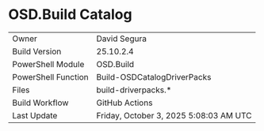 ﻿# OSD.Build Catalog

| | |
|-|-|
| Owner | David Segura |
| Build Version | 25.10.2.4 |
| PowerShell Module | OSD.Build |
| PowerShell Function | Build-OSDCatalogDriverPacks |
| Files | build-driverpacks.* |
| Build Workflow | GitHub Actions |
| Last Update | Friday, October 3, 2025 5:08:03 AM UTC |

